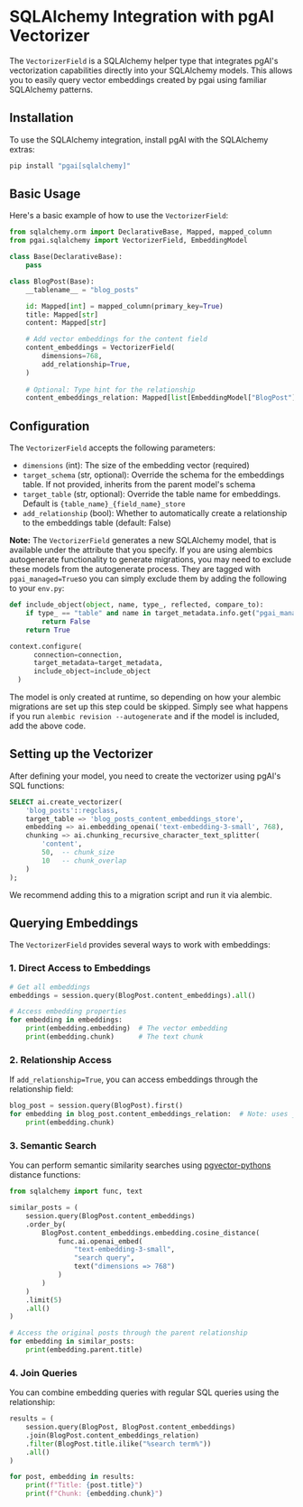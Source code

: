 # SQLAlchemy Integration with pgAI Vectorizer

The `VectorizerField` is a SQLAlchemy helper type that integrates pgAI's vectorization capabilities directly into your SQLAlchemy models. This allows you to easily query vector embeddings created by pgai using familiar SQLAlchemy patterns.

## Installation

To use the SQLAlchemy integration, install pgAI with the SQLAlchemy extras:

```bash
pip install "pgai[sqlalchemy]"
```

## Basic Usage

Here's a basic example of how to use the `VectorizerField`:

```python
from sqlalchemy.orm import DeclarativeBase, Mapped, mapped_column
from pgai.sqlalchemy import VectorizerField, EmbeddingModel

class Base(DeclarativeBase):
    pass

class BlogPost(Base):
    __tablename__ = "blog_posts"

    id: Mapped[int] = mapped_column(primary_key=True)
    title: Mapped[str]
    content: Mapped[str]

    # Add vector embeddings for the content field
    content_embeddings = VectorizerField(
        dimensions=768,
        add_relationship=True,
    )
    
    # Optional: Type hint for the relationship
    content_embeddings_relation: Mapped[list[EmbeddingModel["BlogPost"]]]
```

## Configuration

The `VectorizerField` accepts the following parameters:

- `dimensions` (int): The size of the embedding vector (required)
- `target_schema` (str, optional): Override the schema for the embeddings table. If not provided, inherits from the parent model's schema
- `target_table` (str, optional): Override the table name for embeddings. Default is `{table_name}_{field_name}_store`
- `add_relationship` (bool): Whether to automatically create a relationship to the embeddings table (default: False)

**Note:** The `VectorizerField` generates a new SQLAlchemy model, that is available under the attribute that you specify. If you are using alembics autogenerate functionality to generate migrations, you may need to exclude these models from the autogenerate process.
They are tagged with `pgai_managed=True`so you can simply exclude them by adding the following to your `env.py`:

```python
def include_object(object, name, type_, reflected, compare_to):
    if type_ == "table" and name in target_metadata.info.get("pgai_managed_tables", set()):
        return False
    return True

context.configure(
      connection=connection,
      target_metadata=target_metadata,
      include_object=include_object
  )
```

The model is only created at runtime, so depending on how your alembic migrations are set up this step could be skipped. Simply see what happens if you run `alembic revision --autogenerate` and if the model is included, add the above code.


## Setting up the Vectorizer

After defining your model, you need to create the vectorizer using pgAI's SQL functions:

```sql
SELECT ai.create_vectorizer(
    'blog_posts'::regclass,
    target_table => 'blog_posts_content_embeddings_store',
    embedding => ai.embedding_openai('text-embedding-3-small', 768),
    chunking => ai.chunking_recursive_character_text_splitter(
        'content',
        50,  -- chunk_size
        10   -- chunk_overlap
    )
);
```

We recommend adding this to a migration script and run it via alembic.

## Querying Embeddings

The `VectorizerField` provides several ways to work with embeddings:

### 1. Direct Access to Embeddings

```python
# Get all embeddings
embeddings = session.query(BlogPost.content_embeddings).all()

# Access embedding properties
for embedding in embeddings:
    print(embedding.embedding)  # The vector embedding
    print(embedding.chunk)      # The text chunk
```

### 2. Relationship Access

If `add_relationship=True`, you can access embeddings through the relationship field:

```python
blog_post = session.query(BlogPost).first()
for embedding in blog_post.content_embeddings_relation:  # Note: uses _relation suffix
    print(embedding.chunk)
```

### 3. Semantic Search

You can perform semantic similarity searches using [pgvector-pythons](https://github.com/pgvector/pgvector-python) distance functions:

```python
from sqlalchemy import func, text

similar_posts = (
    session.query(BlogPost.content_embeddings)
    .order_by(
        BlogPost.content_embeddings.embedding.cosine_distance(
            func.ai.openai_embed(
                "text-embedding-3-small",
                "search query",
                text("dimensions => 768")
            )
        )
    )
    .limit(5)
    .all()
)

# Access the original posts through the parent relationship
for embedding in similar_posts:
    print(embedding.parent.title)
```

### 4. Join Queries

You can combine embedding queries with regular SQL queries using the relationship:

```python
results = (
    session.query(BlogPost, BlogPost.content_embeddings)
    .join(BlogPost.content_embeddings_relation)
    .filter(BlogPost.title.ilike("%search term%"))
    .all()
)

for post, embedding in results:
    print(f"Title: {post.title}")
    print(f"Chunk: {embedding.chunk}")
```